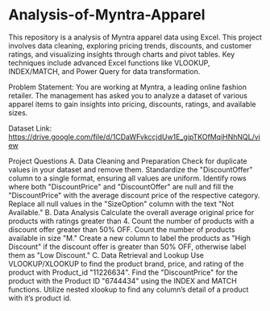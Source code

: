 # Analysis-of-Myntra-Apparel
This repository is a analysis of Myntra apparel data using Excel. This project involves data cleaning, exploring pricing trends, discounts, and customer ratings, and visualizing insights through charts and pivot tables. Key techniques include advanced Excel functions like VLOOKUP, INDEX/MATCH, and Power Query for data transformation.

Problem Statement:
You are working at Myntra, a leading online fashion retailer. The management has asked you to analyze a dataset of various apparel items to gain insights into pricing, discounts, ratings, and available sizes.

Dataset Link:
https://drive.google.com/file/d/1CDaWFvkccjdUw1E_gipTKOfMqiHNhNQL/view

Project Questions
A. Data Cleaning and Preparation
Check for duplicate values in your dataset and remove them.
Standardize the "DiscountOffer" column to a single format, ensuring all values are uniform.
Identify rows where both "DiscountPrice" and "DiscountOffer" are null and fill the "DiscountPrice" with the average discount price of the respective category.
Replace all null values in the "SizeOption" column with the text "Not Available."
B. Data Analysis
Calculate the overall average original price for products with ratings greater than 4.
Count the number of products with a discount offer greater than 50% OFF.
Count the number of products available in size "M."
Create a new column to label the products as "High Discount" if the discount offer is greater than 50% OFF, otherwise label them as "Low Discount."
C. Data Retrieval and Lookup
Use VLOOKUP/XLOOKUP to find the product brand, price, and rating of the product with Product_id "11226634".
Find the "DiscountPrice" for the product with the Product ID "6744434" using the INDEX and MATCH functions.
Utilize nested xlookup to find any column’s detail of a product with it’s product id.
